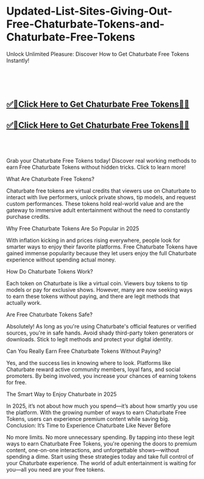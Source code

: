 # Updated-List-Sites-Giving-Out-Free-Chaturbate-Tokens-and-Chaturbate-Free-Tokens


Unlock Unlimited Pleasure: Discover How to Get Chaturbate Free Tokens Instantly!

<br><br><br>
<b><h2><a href="https://searchoptima.org/free-chaturbate-tokens/">✅🎯Click Here to Get Chaturbate Free Tokens🎯✅</a>

</h2></b>

<b><h2><a href="https://searchoptima.org/free-chaturbate-tokens/">✅🎯Click Here to Get Chaturbate Free Tokens🎯✅</a>

</h2></b> <br><br><br>
 Grab your Chaturbate Free Tokens today! Discover real working methods to earn Free Chaturbate Tokens without hidden tricks. Click to learn more!

What Are Chaturbate Free Tokens?

Chaturbate free tokens are virtual credits that viewers use on Chaturbate to interact with live performers, unlock private shows, tip models, and request custom performances. These tokens hold real-world value and are the gateway to immersive adult entertainment without the need to constantly purchase credits.

Why Free Chaturbate Tokens Are So Popular in 2025

With inflation kicking in and prices rising everywhere, people look for smarter ways to enjoy their favorite platforms. Free Chaturbate Tokens have gained immense popularity because they let users enjoy the full Chaturbate experience without spending actual money.


 How Do Chaturbate Tokens Work?

Each token on Chaturbate is like a virtual coin. Viewers buy tokens to tip models or pay for exclusive shows. However, many are now seeking ways to earn these tokens without paying, and there are legit methods that actually work.

Are Free Chaturbate Tokens Safe?

Absolutely! As long as you're using Chaturbate's official features or verified sources, you're in safe hands. Avoid shady third-party token generators or downloads. Stick to legit methods and protect your digital identity.

Can You Really Earn Free Chaturbate Tokens Without Paying?

Yes, and the success lies in knowing where to look. Platforms like Chaturbate reward active community members, loyal fans, and social promoters. By being involved, you increase your chances of earning tokens for free.

The Smart Way to Enjoy Chaturbate in 2025

In 2025, it’s not about how much you spend—it’s about how smartly you use the platform. With the growing number of ways to earn Chaturbate Free Tokens, users can experience premium content while saving big.
Conclusion: It’s Time to Experience Chaturbate Like Never Before

No more limits. No more unnecessary spending. By tapping into these legit ways to earn Chaturbate Free Tokens, you're opening the doors to premium content, one-on-one interactions, and unforgettable shows—without spending a dime. Start using these strategies today and take full control of your Chaturbate experience. The world of adult entertainment is waiting for you—all you need are your free tokens.

